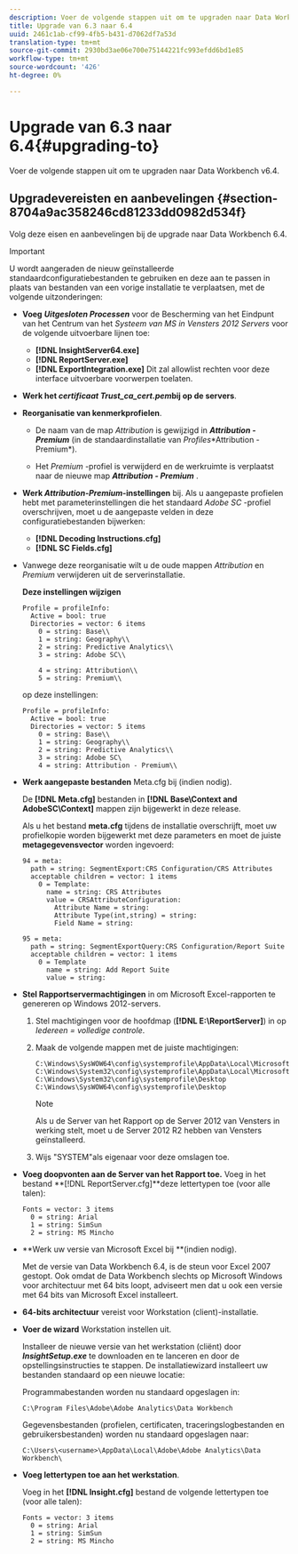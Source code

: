 ```yaml
---
description: Voer de volgende stappen uit om te upgraden naar Data Workbench v6.4.
title: Upgrade van 6.3 naar 6.4
uuid: 2461c1ab-cf99-4fb5-b431-d7062df7a53d
translation-type: tm+mt
source-git-commit: 2930bd3ae06e700e75144221fc993efdd6bd1e85
workflow-type: tm+mt
source-wordcount: '426'
ht-degree: 0%

---
```



# Upgrade van 6.3 naar 6.4{#upgrading-to}

Voer de volgende stappen uit om te upgraden naar Data Workbench v6.4.

## Upgradevereisten en aanbevelingen {#section-8704a9ac358246cd81233dd0982d534f}

Volg deze eisen en aanbevelingen bij de upgrade naar Data Workbench 6.4.

>[!IMPORTANT]
>
>U wordt aangeraden de nieuw geïnstalleerde standaardconfiguratiebestanden te gebruiken en deze aan te passen in plaats van bestanden van een vorige installatie te verplaatsen, met de volgende uitzonderingen:

* **Voeg** ***Uitgesloten Processen*** voor de Bescherming van het Eindpunt van het Centrum van het *Systeem van MS in Vensters 2012 Servers* voor de volgende uitvoerbare lijnen toe:

   * **[!DNL InsightServer64.exe]**
   * **[!DNL ReportServer.exe]**
   * **[!DNL ExportIntegration.exe]**
   Dit zal allowlist rechten voor deze interface uitvoerbare voorwerpen toelaten.

* **Werk het *certificaat Trust_ca_cert.pem*bij op de servers**.
* **Reorganisatie van kenmerkprofielen**.

   * De naam van de map *Attribution* is gewijzigd in ***Attribution - Premium*** (in de standaardinstallatie van *Profiles*\*Attribution - Premium*).

   * Het *Premium* -profiel is verwijderd en de werkruimte is verplaatst naar de nieuwe map ***Attribution - Premium*** .

* **Werk *Attribution-Premium*-instellingen** bij. Als u aangepaste profielen hebt met parameterinstellingen die het standaard *Adobe SC* -profiel overschrijven, moet u de aangepaste velden in deze configuratiebestanden bijwerken:

   * **[!DNL Decoding Instructions.cfg]**
   * **[!DNL SC Fields.cfg]**

* Vanwege deze reorganisatie wilt u de oude mappen *Attribution* en *Premium* verwijderen uit de serverinstallatie.

   **Deze instellingen wijzigen**

   ```
   Profile = profileInfo:  
     Active = bool: true 
     Directories = vector: 6 items 
       0 = string: Base\\ 
       1 = string: Geography\\ 
       2 = string: Predictive Analytics\\ 
       3 = string: Adobe SC\\ 
   
       4 = string: Attribution\\ 
       5 = string: Premium\\
   ```

   op deze instellingen:

   ```
   Profile = profileInfo:  
     Active = bool: true 
     Directories = vector: 5 items 
       0 = string: Base\\ 
       1 = string: Geography\\ 
       2 = string: Predictive Analytics\\ 
       3 = string: Adobe SC\
       4 = string: Attribution - Premium\\
   ```

* **Werk aangepaste bestanden** Meta.cfg bij (indien nodig).

   De **[!DNL Meta.cfg]** bestanden in **[!DNL Base\Context and AdobeSC\Context]** mappen zijn bijgewerkt in deze release.

   Als u het bestand **meta.cfg** tijdens de installatie overschrijft, moet uw profielkopie worden bijgewerkt met deze parameters en moet de juiste **metagegevensvector** worden ingevoerd:

   ```
   94 = meta: 
     path = string: SegmentExport:CRS Configuration/CRS Attributes 
     acceptable children = vector: 1 items 
       0 = Template: 
         name = string: CRS Attributes 
         value = CRSAttributeConfiguration: 
           Attribute Name = string: 
           Attribute Type(int,string) = string: 
           Field Name = string: 
   
   95 = meta: 
     path = string: SegmentExportQuery:CRS Configuration/Report Suite 
     acceptable children = vector: 1 items 
       0 = Template 
         name = string: Add Report Suite 
         value = string:
   ```

* **Stel Rapportservermachtigingen** in om Microsoft Excel-rapporten te genereren op Windows 2012-servers.

   1. Stel machtigingen voor de hoofdmap (**[!DNL E:\ReportServer\]**) in op *Iedereen = volledige controle*.

   1. Maak de volgende mappen met de juiste machtigingen:

      ```
      C:\Windows\SysWOW64\config\systemprofile\AppData\Local\Microsoft\Windows\INetCac‌he 
      C:\Windows\System32\config\systemprofile\AppData\Local\Microsoft\Windows\INetCac‌he 
      C:\Windows\System32\config\systemprofile\Desktop 
      C:\Windows\SysWOW64\config\systemprofile\Desktop
      ```

      >[!NOTE]
      >
      >Als u de Server van het Rapport op de Server 2012 van Vensters in werking stelt, moet u de Server 2012 R2 hebben van Vensters geïnstalleerd.

   1. Wijs &quot;SYSTEM&quot;als eigenaar voor deze omslagen toe.

* **Voeg doopvonten aan de Server van het Rapport toe.** Voeg in het bestand **[!DNL ReportServer.cfg]**deze lettertypen toe (voor alle talen):

   ```
   Fonts = vector: 3 items 
     0 = string: Arial 
     1 = string: SimSun 
     2 = string: MS Mincho
   ```

* **Werk uw versie van Microsoft Excel bij **(indien nodig).

   Met de versie van Data Workbench 6.4, is de steun voor Excel 2007 gestopt. Ook omdat de Data Workbench slechts op Microsoft Windows voor architectuur met 64 bits loopt, adviseert men dat u ook een versie met 64 bits van Microsoft Excel installeert.

* **64-bits architectuur** vereist voor Workstation (client)-installatie.
* **Voer de wizard** Workstation instellen uit.

   Installeer de nieuwe versie van het werkstation (cliënt) door ***InsightSetup.exe*** te downloaden en te lanceren en door de opstellingsinstructies te stappen. De installatiewizard installeert uw bestanden standaard op een nieuwe locatie:

   Programmabestanden worden nu standaard opgeslagen in:

   ```
   C:\Program Files\Adobe\Adobe Analytics\Data Workbench
   ```

   Gegevensbestanden (profielen, certificaten, traceringslogbestanden en gebruikersbestanden) worden nu standaard opgeslagen naar:

   ```
   C:\Users\<username>\AppData\Local\Adobe\Adobe Analytics\Data Workbench\
   ```

* **Voeg lettertypen toe aan het werkstation**.

   Voeg in het **[!DNL Insight.cfg]** bestand de volgende lettertypen toe (voor alle talen):

   ```
   Fonts = vector: 3 items 
     0 = string: Arial 
     1 = string: SimSun 
     2 = string: MS Mincho
   ```

